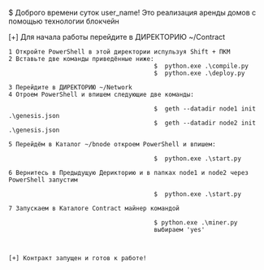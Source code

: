 $ Доброго времени суток user_name!
Это реализация аренды домов с помощью технологии блокчейн 

[+] Для начала работы перейдите в ДИРЕКТОРИЮ    ~/Contract

    1 Откройте PowerShell в этой директории испульзуя Shift + ПКМ
    2 Вставьте две команды приведённые ниже: 
                                            $  python.exe .\compile.py
                                            $  python.exe .\deploy.py
                                            
    3 Перейдите в ДИРЕКТОРИЮ ~/Network 
    4 Отроем PowerShell и впишем следующие две команды: 
    
                                            $  geth --datadir node1 init .\genesis.json 
                                            $  geth --datadir node2 init .\genesis.json 
                                            
    5 Перейдём в Каталог ~/bnode откроем PowerShell и впишем:
    
                                            $  python.exe .\start.py
    
    6 Вернитесь в Предыдущую Дерикторию и в папках node1 и node2 через PowerShell запустим 
    
                                            $  python.exe .\start.py
                                            
    7 Запускаем в Каталоге Contract майнер командой 
    
                                            $ python.exe .\miner.py
                                            выбираем 'yes'
                                            
    
    
    [+] Контракт запущен и готов к работе!
    
